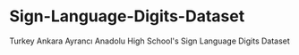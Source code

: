 # Sign-Language-Digits-Dataset
Turkey Ankara Ayrancı Anadolu High School's Sign Language Digits Dataset
